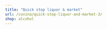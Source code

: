 ```yaml
---
title: "Quick stop liquor & market"
url: /covina/quick-stop-liquor-and-market-3/
shop: alcohol
---
```


